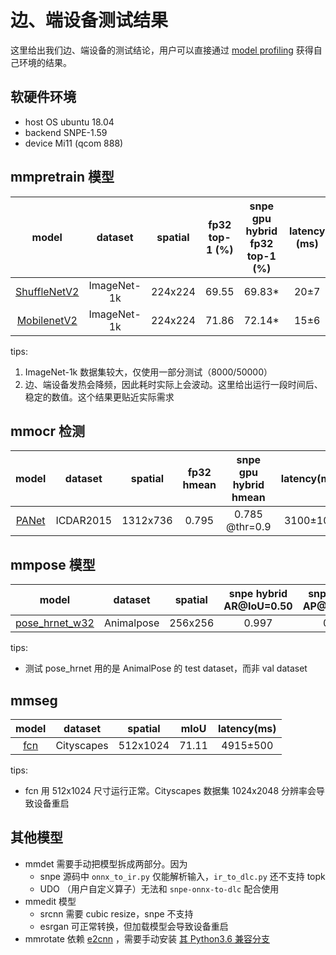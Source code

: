 # 边、端设备测试结果

这里给出我们边、端设备的测试结论，用户可以直接通过 [model profiling](../02-how-to-run/profile_model.md) 获得自己环境的结果。

## 软硬件环境

- host OS ubuntu 18.04
- backend SNPE-1.59
- device Mi11 (qcom 888)

## mmpretrain 模型

|                                                          model                                                           |   dataset   | spatial | fp32 top-1 (%) | snpe gpu hybrid fp32 top-1 (%) | latency (ms) |
| :----------------------------------------------------------------------------------------------------------------------: | :---------: | :-----: | :------------: | :----------------------------: | :----------: |
| [ShuffleNetV2](https://github.com/open-mmlab/mmpretrain/blob/main/configs/shufflenet_v2/shufflenet-v2-1x_16xb64_in1k.py) | ImageNet-1k | 224x224 |     69.55      |            69.83\*             |     20±7     |
|    [MobilenetV2](https://github.com/open-mmlab/mmpretrain/blob/main/configs/mobilenet_v2/mobilenet-v2_8xb32_in1k.py)     | ImageNet-1k | 224x224 |     71.86      |            72.14\*             |     15±6     |

tips:

1. ImageNet-1k 数据集较大，仅使用一部分测试（8000/50000）
2. 边、端设备发热会降频，因此耗时实际上会波动。这里给出运行一段时间后、稳定的数值。这个结果更贴近实际需求

## mmocr 检测

|                                                         model                                                         |  dataset  | spatial  | fp32 hmean | snpe gpu hybrid hmean | latency(ms) |
| :-------------------------------------------------------------------------------------------------------------------: | :-------: | :------: | :--------: | :-------------------: | :---------: |
| [PANet](https://github.com/open-mmlab/mmocr/blob/1.x/configs/textdet/panet/panet_resnet18_fpem-ffm_600e_icdar2015.py) | ICDAR2015 | 1312x736 |   0.795    |    0.785 @thr=0.9     |  3100±100   |

## mmpose 模型

|                                                                                 model                                                                                  |  dataset   | spatial | snpe hybrid AR@IoU=0.50 | snpe hybrid AP@IoU=0.50 | latency(ms) |
| :--------------------------------------------------------------------------------------------------------------------------------------------------------------------: | :--------: | :-----: | :---------------------: | :---------------------: | :---------: |
| [pose_hrnet_w32](https://github.com/open-mmlab/mmpose/blob/1.x/configs/animal_2d_keypoint/topdown_heatmap/animalpose/td-hm_hrnet-w32_8xb64-210e_animalpose-256x256.py) | Animalpose | 256x256 |          0.997          |          0.989          |   630±50    |

tips:

- 测试 pose_hrnet 用的是 AnimalPose 的 test dataset，而非 val dataset

## mmseg

|                                                        model                                                        |  dataset   | spatial  | mIoU  | latency(ms) |
| :-----------------------------------------------------------------------------------------------------------------: | :--------: | :------: | :---: | :---------: |
| [fcn](https://github.com/open-mmlab/mmsegmentation/blob/1.x/configs/fcn/fcn_r18-d8_4xb2-80k_cityscapes-512x1024.py) | Cityscapes | 512x1024 | 71.11 |  4915±500   |

tips:

- fcn 用 512x1024 尺寸运行正常。Cityscapes 数据集 1024x2048 分辨率会导致设备重启

## 其他模型

- mmdet 需要手动把模型拆成两部分。因为
  - snpe 源码中 `onnx_to_ir.py` 仅能解析输入，`ir_to_dlc.py` 还不支持 topk
  - UDO （用户自定义算子）无法和 `snpe-onnx-to-dlc` 配合使用
- mmedit 模型
  - srcnn 需要 cubic resize，snpe 不支持
  - esrgan 可正常转换，但加载模型会导致设备重启
- mmrotate 依赖 [e2cnn](https://pypi.org/project/e2cnn/) ，需要手动安装 [其 Python3.6
  兼容分支](https://github.com/QUVA-Lab/e2cnn)
